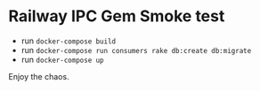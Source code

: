 # Railway IPC Gem Smoke test
* run `docker-compose build`
* run `docker-compose run consumers rake db:create db:migrate`
* run `docker-compose up`

Enjoy the chaos.

